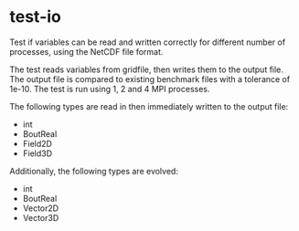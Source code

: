 test-io
=======

Test if variables can be read and written correctly for different number of
processes, using the NetCDF file format.

The test reads variables from gridfile, then writes them to the output file. The
output file is compared to existing benchmark files with a tolerance of 1e-10.
The test is run using 1, 2 and 4 MPI processes.

The following types are read in then immediately written to the output file:

- int
- BoutReal
- Field2D
- Field3D

Additionally, the following types are evolved:

- int
- BoutReal
- Vector2D
- Vector3D

